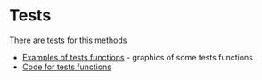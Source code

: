 # Tests

There are tests for this methods

* [Examples of tests functions](https://github.com/ASEDOS999/Optimization-Halving-The-Square/blob/master/Tests/Example%20of%20test%20function.ipynb) - graphics of some tests functions
* [Code for tests functions](https://github.com/ASEDOS999/Optimization-Halving-The-Square/blob/master/Tests/test_functions.py)
